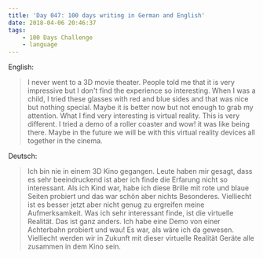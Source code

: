 ```yaml
---
title: 'Day 047: 100 days writing in German and English'
date: 2018-04-06 20:46:37
tags:
    - 100 Days Challenge
    - language
---
```

English:
> I never went to a 3D movie theater. People told me that it is very impressive but I don't find the experience so interesting. When I was a child, I tried these glasses with red and blue sides and that was nice but nothing special. Maybe it is better now but not enough to grab my attention. What I find very interesting is virtual reality. This is very different. I tried a demo of a roller coaster and wow! it was like being there. Maybe in the future we will be with this virtual reality devices all together in the cinema.

Deutsch:
> Ich bin nie in einem 3D Kino gegangen. Leute haben mir gesagt, dass es sehr beeindruckend ist aber ich finde die Erfarung nicht so interessant. Als ich Kind war, habe ich diese Brille mit rote und blaue Seiten probiert und das war schön aber nichts Besonderes. Vielliecht ist es besser jetzt aber nicht genug zu ergreifen meine Aufmerksamkeit. Was ich sehr interessant finde, ist die virtuelle Realität. Das ist ganz anders. Ich habe eine Demo von einer Achterbahn probiert und wau! Es war, als wäre ich da gewesen. Vielliecht werden wir in Zukunft mit dieser virtuelle Realität Geräte alle zusammen in dem Kino sein. 